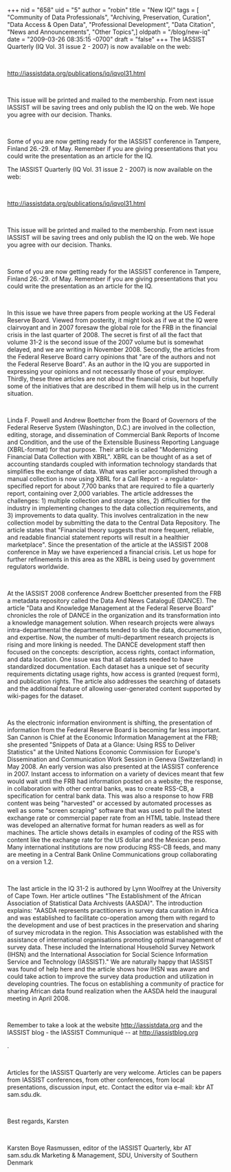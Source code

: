 +++
nid = "658"
uid = "5"
author = "robin"
title = "New IQ!"
tags = [ "Community of Data Professionals", "Archiving, Preservation, Curation", "Data Access & Open Data", "Professional Development", "Data Citation", "News and Announcements", "Other Topics",]
oldpath = "/blog/new-iq"
date = "2009-03-26 08:35:15 -0700"
draft = "false"
+++
The IASSIST Quarterly (IQ Vol. 31 issue 2 - 2007) is now available on
the web:

 

<http://iassistdata.org/publications/iq/iqvol31.html>

 

This issue will be printed and mailed to the membership. From next issue
IASSIST will be saving trees and only publish the IQ on the web. We hope
you agree with our decision. Thanks.

 

Some of you are now getting ready for the IASSIST conference in Tampere,
Finland 26.-29. of May. Remember if you are giving presentations that
you could write the presentation as an article for the IQ.

The IASSIST Quarterly (IQ Vol. 31 issue 2 - 2007) is now available on
the web:

 

<http://iassistdata.org/publications/iq/iqvol31.html>

 

This issue will be printed and mailed to the membership. From next issue
IASSIST will be saving trees and only publish the IQ on the web. We hope
you agree with our decision. Thanks.

 

Some of you are now getting ready for the IASSIST conference in Tampere,
Finland 26.-29. of May. Remember if you are giving presentations that
you could write the presentation as an article for the IQ.

 

In this issue we have three papers from people working at the US Federal
Reserve Board. Viewed from posterity, it might look as if we at the IQ
were clairvoyant and in 2007 foresaw the global role for the FRB in the
financial crisis in the last quarter of 2008. The secret is first of all
the fact that volume 31-2 is the second issue of the 2007 volume but is
somewhat delayed, and we are writing in November 2008. Secondly, the
articles from the Federal Reserve Board carry opinions that \"are of the
authors and not the Federal Reserve Board\". As an author in the IQ you
are supported in expressing your opinions and not necessarily those of
your employer. Thirdly, these three articles are not about the financial
crisis, but hopefully some of the initiatives that are described in them
will help us in the current situation.

 

Linda F. Powell and Andrew Boettcher from the Board of Governors of the
Federal Reserve System (Washington, D.C.) are involved in the
collection, editing, storage, and dissemination of Commercial Bank
Reports of Income and Condition, and the use of the Extensible Business
Reporting Language (XBRL-format) for that purpose. Their article is
called \"Modernizing Financial Data Collection with XBRL\". XBRL can be
thought of as a set of accounting standards coupled with information
technology standards that simplifies the exchange of data. What was
earlier accomplished through a manual collection is now using XBRL for a
Call Report - a regulator-specified report for about 7,700 banks that
are required to file a quarterly report, containing over 2,000
variables. The article addresses the challenges: 1) multiple collection
and storage sites, 2) difficulties for the industry in implementing
changes to the data collection requirements, and 3) improvements to data
quality. This involves centralization in the new collection model by
submitting the data to the Central Data Repository. The article states
that \"Financial theory suggests that more frequent, reliable, and
readable financial statement reports will result in a healthier
marketplace\". Since the presentation of the article at the IASSIST 2008
conference in May we have experienced a financial crisis. Let us hope
for further refinements in this area as the XBRL is being used by
government regulators worldwide.

 

At the IASSIST 2008 conference Andrew Boettcher presented from the FRB a
metadata repository called the Data And News CataloguE (DANCE). The
article \"Data and Knowledge Management at the Federal Reserve Board\"
chronicles the role of DANCE in the organization and its transformation
into a knowledge management solution. When research projects were always
intra-departmental the departments tended to silo the data,
documentation, and expertise. Now, the number of multi-department
research projects is rising and more linking is needed. The DANCE
development staff then focused on the concepts: description, access
rights, contact information, and data location. One issue was that all
datasets needed to have standardized documentation. Each dataset has a
unique set of security requirements dictating usage rights, how access
is granted (request form), and publication rights. The article also
addresses the searching of datasets and the additional feature of
allowing user-generated content supported by wiki-pages for the dataset.

 

As the electronic information environment is shifting, the presentation
of information from the Federal Reserve Board is becoming far less
important. San Cannon is Chief at the Economic Information Management at
the FRB; she presented \"Snippets of Data at a Glance: Using RSS to
Deliver Statistics\" at the United Nations Economic Commission for
Europe's Dissemination and Communication Work Session in Geneva
(Switzerland) in May 2008. An early version was also presented at the
IASSIST conference in 2007. Instant access to information on a variety
of devices meant that few would wait until the FRB had information
posted on a website; the response, in collaboration with other central
banks, was to create RSS-CB, a specification for central bank data. This
was also a response to how FRB content was being \"harvested\" or
accessed by automated processes as well as some \"screen scraping\"
software that was used to pull the latest exchange rate or commercial
paper rate from an HTML table. Instead there was developed an
alternative format for human readers as well as for machines. The
article shows details in examples of coding of the RSS with content like
the exchange rate for the US dollar and the Mexican peso. Many
international institutions are now producing RSS-CB feeds, and many are
meeting in a Central Bank Online Communications group collaborating on a
version 1.2.

 

The last article in the IQ 31-2 is authored by Lynn Woolfrey at the
University of Cape Town. Her article outlines \"The Establishment of the
African Association of Statistical Data Archivests (AASDA)\". The
introduction explains: \"AASDA represents practitioners in survey data
curation in Africa and was established to facilitate co-operation among
them with regard to the development and use of best practices in the
preservation and sharing of survey microdata in the region. This
Association was established with the assistance of international
organisations promoting optimal management of survey data. These
included the International Household Survey Network (IHSN) and the
International Association for Social Science Information Service and
Technology (IASSIST).\" We are naturally happy that IASSIST was found of
help here and the article shows how IHSN was aware and could take action
to improve the survey data production and utilization in developing
countries. The focus on establishing a community of practice for sharing
African data found realization when the AASDA held the inaugural meeting
in April 2008.

 

Remember to take a look at the website <http://iassistdata.org> and the
IASSIST blog - the IASSIST Communiqué -- at <http://iassistblog.org>

.

 

Articles for the IASSIST Quarterly are very welcome. Articles can be
papers from IASSIST conferences, from other conferences, from local
presentations, discussion input, etc. Contact the editor via e-mail: kbr
AT sam.sdu.dk.

 

Best regards, Karsten

 

Karsten Boye Rasmussen, editor of the IASSIST Quarterly, kbr AT
sam.sdu.dk Marketing & Management, SDU, University of Southern Denmark

 
